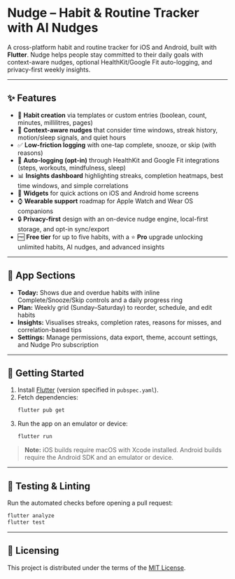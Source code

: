 # Nudge – Habit & Routine Tracker with AI Nudges

A cross-platform habit and routine tracker for iOS and Android, built with **Flutter**. Nudge helps people stay committed to their daily goals with context-aware nudges, optional HealthKit/Google Fit auto-logging, and privacy-first weekly insights.

---

## ✨ Features
- 📅 **Habit creation** via templates or custom entries (boolean, count, minutes, millilitres, pages)
- 🔔 **Context-aware nudges** that consider time windows, streak history, motion/sleep signals, and quiet hours
- ✅ **Low-friction logging** with one-tap complete, snooze, or skip (with reasons)
- 🤝 **Auto-logging (opt-in)** through HealthKit and Google Fit integrations (steps, workouts, mindfulness, sleep)
- 📊 **Insights dashboard** highlighting streaks, completion heatmaps, best time windows, and simple correlations
- 🧩 **Widgets** for quick actions on iOS and Android home screens
- ⌚ **Wearable support** roadmap for Apple Watch and Wear OS companions
- 🔒 **Privacy-first** design with an on-device nudge engine, local-first storage, and opt-in sync/export
- 🆓 **Free tier** for up to five habits, with a ⭐ **Pro** upgrade unlocking unlimited habits, AI nudges, and advanced insights

---

## 📱 App Sections
- **Today:** Shows due and overdue habits with inline Complete/Snooze/Skip controls and a daily progress ring
- **Plan:** Weekly grid (Sunday–Saturday) to reorder, schedule, and edit habits
- **Insights:** Visualises streaks, completion rates, reasons for misses, and correlation-based tips
- **Settings:** Manage permissions, data export, theme, account settings, and Nudge Pro subscription

---

## 🚀 Getting Started

1. Install [Flutter](https://flutter.dev/docs/get-started/install) (version specified in `pubspec.yaml`).
2. Fetch dependencies:
   ```bash
   flutter pub get
   ```
3. Run the app on an emulator or device:
   ```bash
   flutter run
   ```

> **Note:** iOS builds require macOS with Xcode installed. Android builds require the Android SDK and an emulator or device.

---

## 🧪 Testing & Linting

Run the automated checks before opening a pull request:

```bash
flutter analyze
flutter test
```

---

## 📄 Licensing

This project is distributed under the terms of the [MIT License](LICENSE).
